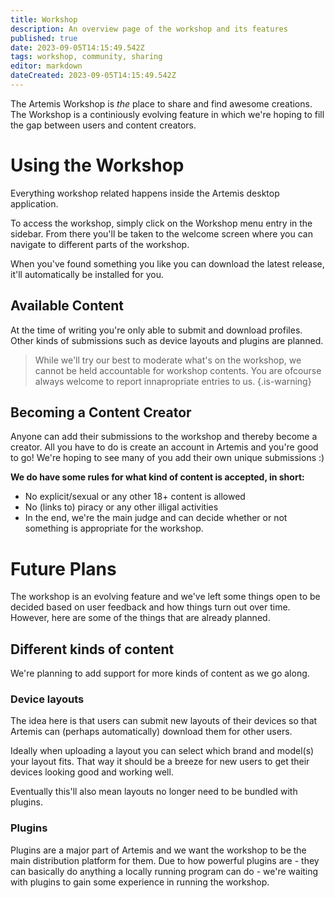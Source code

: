 ```yaml
---
title: Workshop
description: An overview page of the workshop and its features
published: true
date: 2023-09-05T14:15:49.542Z
tags: workshop, community, sharing
editor: markdown
dateCreated: 2023-09-05T14:15:49.542Z
---
```


The Artemis Workshop is *the* place to share and find awesome creations.
The Workshop is a continiously evolving feature in which we're hoping to fill the gap between users and content creators.

# Using the Workshop
Everything workshop related happens inside the Artemis desktop application. 

To access the workshop, simply click on the Workshop menu entry in the sidebar. From there you'll be taken to the welcome screen where you can navigate to different parts of the workshop.

When you've found something you like you can download the latest release, it'll automatically be installed for you.

## Available Content
At the time of writing you're only able to submit and download profiles. Other kinds of submissions such as device layouts and plugins are planned.

> While we'll try our best to moderate what's on the workshop, we cannot be held accountable for workshop contents.
You are ofcourse always welcome to report innapropriate entries to us.
{.is-warning}


## Becoming a Content Creator
Anyone can add their submissions to the workshop and thereby become a creator.  All you have to do is create an account in Artemis and you're good to go!
We're hoping to see many of you add their own unique submissions :)

**We do have some rules for what kind of content is accepted, in short:**
- No explicit/sexual or any other 18+ content is allowed
- No (links to) piracy or any other illigal activities
- In the end, we're the main judge and can decide whether or not something is appropriate for the workshop.


# Future Plans
The workshop is an evolving feature and we've left some things open to be decided based on user feedback and how things turn out over time. However, here are some of the things that are already planned.

## Different kinds of content
We're planning to add support for more kinds of content as we go along.

### Device layouts
The idea here is that users can submit new layouts of their devices so that Artemis can (perhaps automatically) download them for other users.

Ideally when uploading a layout you can select which brand and model(s) your layout fits. That way it should be a breeze for new users to get their devices looking good and working well.

Eventually this'll also mean layouts no longer need to be bundled with plugins.


### Plugins
Plugins are a major part of Artemis and we want the workshop to be the main distribution platform for them. Due to how powerful plugins are - they can basically do anything a locally running program can do - we're waiting with plugins to gain some experience in running the workshop.
